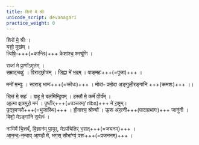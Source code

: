 ```yaml
---
title: शिरो मे श्रीः
unicode_script: devanagari
practice_weight: 0
---
```


शिरो॑ मे॒ श्रीः ।  
यशो॒ मुख॑म् ।  
त्विषि॒ᳶ+++(=कान्तिः)+++ केशा॑श्च॒ श्मश्रू॑णि ।

राजा॑ मे प्रा॒णो॑ऽमृत॑म् ।  
स॒म्राट्चक्षुः॑ । वि॒राट्छ्रोत्र॑म् । जि॒ह्वा मे॑ भ॒द्रम् । वाङ्महः॑+++(=पूजा)+++ । 

मनो॑ म॒न्युः । स्व॒राड् भामः॑+++(=क्रोधः)+++ । मोदा॑ᳶ प्रमो॒दा अ॒ङ्गुली॒रङ्गा॑नि +++(क्रमशः)+++ ।। 

चि॒त्तं मे॒ सहः॑ । बा॒हू मे॒ बल॑मिन्द्रि॒यम् । हस्तौ॑ मे॒ कर्म॑ वी॒र्य॑म् ।  
आ॒त्मा क्ष॒त्रमुरो॒ मम॑ । पृ॒ष्टीर्+++(=पञ्चरम्/ ribs)+++ मे॑ रा॒ष्ट्रम्।  
उ॒दर॒मꣳसौ॑+++(=भुजास्थि)+++ । ग्री॒वाश्च॒ श्रोण्यौ॑ । ऊ॒रू अ॑र॒त्नी+++(पादाग्रभागः)+++ जानु॑नी । विशो॒ मेऽङ्गा॑नि स॒र्वतः॑ ।  

नाभि॑र्मे चि॒त्तव्ँ, वि॒ज्ञान॑म् पा॒युर्, मेऽप॑चितिर् भ॒सत्+++(=जघनम्)+++ ।  
आ॒न॒न्द॒-न॒न्दाव् आ॒ण्डौ मे॑, भग॒स् सौभा॑ग्यं॒ पसः॑+++(=प्रजननम्)+++ । 


